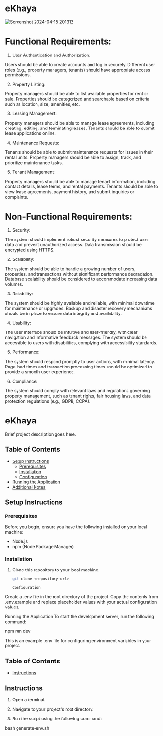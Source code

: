 # eKhaya

![Screenshot 2024-04-15 201312](https://github.com/Philippa29/eKhaya/assets/68788485/ac02ea6b-8a7a-4458-995e-b43f1a138513)

# Functional Requirements:

1. User Authentication and Authorization:

Users should be able to create accounts and log in securely.
Different user roles (e.g., property managers, tenants) should have appropriate access permissions.

2. Property Listing:

Property managers should be able to list available properties for rent or sale.
Properties should be categorized and searchable based on criteria such as location, size, amenities, etc.

3. Leasing Management:

Property managers should be able to manage lease agreements, including creating, editing, and terminating leases.
Tenants should be able to submit lease applications online.

4. Maintenance Requests:

Tenants should be able to submit maintenance requests for issues in their rental units.
Property managers should be able to assign, track, and prioritize maintenance tasks.

5. Tenant Management:

Property managers should be able to manage tenant information, including contact details, lease terms, and rental payments.
Tenants should be able to view lease agreements, payment history, and submit inquiries or complaints.



# Non-Functional Requirements:

1. Security:

The system should implement robust security measures to protect user data and prevent unauthorized access.
Data transmission should be encrypted using HTTPS.

2. Scalability:

The system should be able to handle a growing number of users, properties, and transactions without significant performance degradation.
Database scalability should be considered to accommodate increasing data volumes.

3. Reliability:

The system should be highly available and reliable, with minimal downtime for maintenance or upgrades.
Backup and disaster recovery mechanisms should be in place to ensure data integrity and availability.

4. Usability:

The user interface should be intuitive and user-friendly, with clear navigation and informative feedback messages.
The system should be accessible to users with disabilities, complying with accessibility standards.

5. Performance:

The system should respond promptly to user actions, with minimal latency.
Page load times and transaction processing times should be optimized to provide a smooth user experience.

6. Compliance:

The system should comply with relevant laws and regulations governing property management, such as tenant rights, fair housing laws, and data protection regulations (e.g., GDPR, CCPA).

# eKhaya

Brief project description goes here.

## Table of Contents

- [Setup Instructions](#setup-instructions)
  - [Prerequisites](#prerequisites)
  - [Installation](#installation)
  - [Configuration](#configuration)
- [Running the Application](#running-the-application)
- [Additional Notes](#additional-notes)

## Setup Instructions

### Prerequisites

Before you begin, ensure you have the following installed on your local machine:

- Node.js
- npm (Node Package Manager)

### Installation

1. Clone this repository to your local machine.
   ```bash
   git clone <repository-url>

   Configuration
Create a .env file in the root directory of the project.
Copy the contents from .env.example and replace placeholder values with your actual configuration values.

Running the Application
To start the development server, run the following command:

npm run dev

This is an example .env file for configuring environment variables in your project.

## Table of Contents

- [Instructions](#instructions)

## Instructions

1. Open a terminal.

2. Navigate to your project's root directory.

3. Run the script using the following command:

bash generate-env.sh




